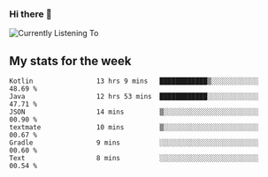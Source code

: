 ### Hi there 👋

![Currently Listening To](https://lastfm-recently-played.vercel.app/api?user=lynziee)

## My stats for the week
<!--START_SECTION:waka-->

```text
Kotlin                13 hrs 9 mins   ████████████▒░░░░░░░░░░░░   48.69 %
Java                  12 hrs 53 mins  ████████████░░░░░░░░░░░░░   47.71 %
JSON                  14 mins         ▒░░░░░░░░░░░░░░░░░░░░░░░░   00.90 %
textmate              10 mins         ▒░░░░░░░░░░░░░░░░░░░░░░░░   00.67 %
Gradle                9 mins          ░░░░░░░░░░░░░░░░░░░░░░░░░   00.60 %
Text                  8 mins          ░░░░░░░░░░░░░░░░░░░░░░░░░   00.54 %
```

<!--END_SECTION:waka-->
